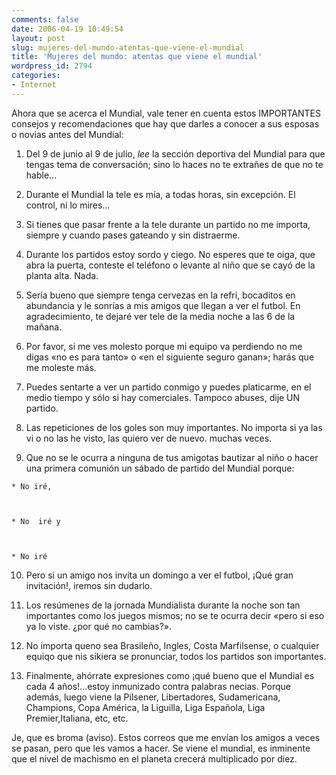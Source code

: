 ```yaml
---
comments: false
date: 2006-04-19 10:49:54
layout: post
slug: mujeres-del-mundo-atentas-que-viene-el-mundial
title: 'Mujeres del mundo: atentas que viene el mundial'
wordpress_id: 2794
categories:
- Internet
---
```


Ahora que se acerca el Mundial, vale tener en cuenta estos IMPORTANTES consejos y recomendaciones que hay que darles a conocer a sus esposas o novias antes del Mundial:







  1. Del 9 de junio al 9 de julio, _lee_ la sección deportiva del Mundial para que tengas tema de conversación; sino lo haces no te extrañes de que no te hable...



  2. Durante el Mundial la tele es mía, a todas horas, sin excepción. El control, ni lo mires...



  3. Si tienes que pasar frente a la tele durante un partido no me importa, siempre y cuando pases gateando y sin distraerme.



  4. Durante los partidos estoy sordo y ciego. No esperes que te oiga, que abra la puerta, conteste el teléfono o levante al niño que se cayó de la planta alta. Nada.



  5. Sería bueno que siempre tenga cervezas en la refri,  bocaditos en abundancia y le sonrías a mis amigos que llegan a ver el futbol. En agradecimiento, te dejaré ver tele de la media noche a las 6 de la mañana.



  6. Por favor, si me ves molesto porque mi equipo va perdiendo no me digas «no es para tanto» o «en el siguiente seguro ganan»; harás que me moleste más.



  7. Puedes sentarte a ver un partido conmigo y puedes platicarme, en el medio tiempo y sólo si hay comerciales. Tampoco abuses, dije UN partido.



  8. Las repeticiones de los goles son muy importantes. No importa si ya las vi o no las he visto, las quiero ver de nuevo. muchas veces.



  9. Que no se le ocurra a ninguna de tus amigotas bautizar al niño o hacer una primera comunión un sábado de partido del Mundial porque:




    * No iré,



    * No  iré y



    * No iré





  10. Pero si un amigo nos invita un domingo a ver el futbol, ¡Qué gran invitación!, iremos sin dudarlo.



  11. Los resúmenes de la jornada Mundialista durante la noche son tan importantes como los juegos mismos; no se te ocurra decir «pero si eso ya lo viste. ¿por qué no cambias?».



  12. No importa queno sea Brasileño, Ingles, Costa Marfilsense, o cualquier equiqo que nis sikiera se pronunciar, todos los partidos son importantes.



  13. Finalmente, ahórrate expresiones como ¡qué bueno que el Mundial es cada 4 años!...estoy inmunizado contra palabras necias. Porque además, luego viene la Pilsener, Libertadores, Sudamericana, Champions, Copa América, la Liguilla, Liga Española, Liga Premier,Italiana, etc, etc.






Je, que es broma (aviso). Estos correos que me envían los amigos a veces se pasan, pero que les vamos a hacer. Se viene el mundial, es inminente que el nivel de machismo en el planeta crecerá multiplicado por diez.
